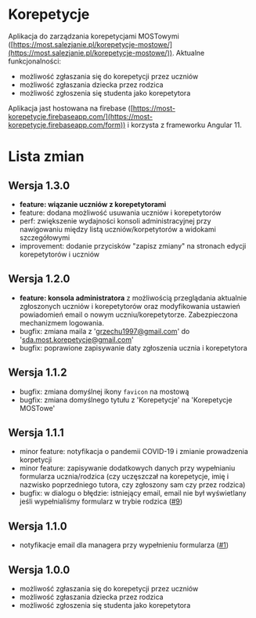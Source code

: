 # Korepetycje

Aplikacja do zarządzania korepetycjami MOSTowymi ([https://most.salezjanie.pl/korepetycje-mostowe/](https://most.salezjanie.pl/korepetycje-mostowe/)). Aktualne funkcjonalności:

- możliwość zgłaszania się do korepetycji przez uczniów
- możliwość zgłaszania dziecka przez rodzica
- możliwość zgłoszenia się studenta jako korepetytora

Aplikacja jast hostowana na firebase ([https://most-korepetycje.firebaseapp.com/](https://most-korepetycje.firebaseapp.com/form)) i korzysta z frameworku Angular 11.

# Lista zmian

## Wersja 1.3.0

- **feature: wiązanie uczniów z korepetytorami**
- feature: dodana możliwość usuwania uczniów i korepetytorów
- perf: zwiększenie wydajności konsoli administracyjnej przy nawigowaniu między listą uczniów/korpetytorów a widokami szczegółowymi
- improvement: dodanie przycisków "zapisz zmiany" na stronach edycji korepetytorów i uczniów

## Wersja 1.2.0

- **feature: konsola administratora** z możliwością przeglądania aktualnie zgłoszonych uczniów i korepetytorów oraz modyfikowania ustawień powiadomień email o nowym uczniu/korepetytorze. Zabezpieczona mechanizmem logowania.
- bugfix: zmiana maila z 'grzechu1997@gmail.com' do 'sda.most.korepetycje@gmail.com'
- bugfix: poprawione zapisywanie daty zgłoszenia ucznia i korepetytora

## Wersja 1.1.2

- bugfix: zmiana domyślnej ikony `favicon` na mostową
- bugfix: zmiana domyślnego tytułu z 'Korepetycje' na 'Korepetycje MOSTowe'

## Wersja 1.1.1

- minor feature: notyfikacja o pandemii COVID-19 i zmianie prowadzenia korpetycji
- minor feature: zapisywanie dodatkowych danych przy wypełnianiu formularza ucznia/rodzica (czy uczęszczał na korepetycje, imię i nazwisko poprzedniego tutora, czy zgłoszony sam czy przez rodzica)
- bugfix: w dialogu o błędzie: istniejący email, email nie był wyświetlany jeśli wypełnialiśmy formularz w trybie rodzica ([#9](https://github.com/tao24/korepetycje/issues/9))

## Wersja 1.1.0

- notyfikacje email dla managera przy wypełnieniu formularza ([#1](https://github.com/tao24/korepetycje/issues/1))

## Wersja 1.0.0

- możliwość zgłaszania się do korepetycji przez uczniów
- możliwość zgłaszania dziecka przez rodzica
- możliwość zgłoszenia się studenta jako korepetytora
